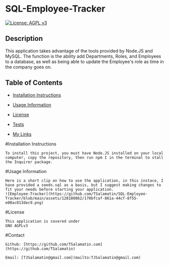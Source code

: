 # SQL-Employee-Tracker
[![License: AGPL v3](https://img.shields.io/badge/License-AGPL_v3-blue.svg)](https://www.gnu.org/licenses/agpl-3.0)

## Description
    
This application takes advantage of the tools provided by Node.JS and MySQL. The function is the ability add Departments, Roles, and Employees to a database, as well as being able to update the Employee's role as time in the company goes on.

## Table of Contents
    
- [Installation Instructions](#installation-instructions)

- [Usage Information](#usage-information)

- [License](#license)

- [Tests](#tests)

- [My Links](#contact)

    
#Installation Instructions
    
    To install this project, you must have Node.JS installed on your local computer, copy the repository, then run npm I in the terminal to stall the Inquirer package. 
    
#Usage Information
    
    Here is a short clip on how to use the application, in this instace, I have provided a seeds.sql as a basis, but I suggest making changes to fit your needs before starting your application. 
    ![Employee-Tracker](https://github.com/TSalamatin/SQL-Employee-Tracker/blob/main/assets/128180862/170bfcaf-861a-44cf-8f55-e00ac013dec9.png)

    
#License
    
    This application is covered under
    GNU AGPLv3
      
    
#Contact

    Github: [https://github.com/TSalamatin.com](https://github.com/TSalamatin)

    Email: [TJSalamatin@gmail.com](mailto:TJSalamatin@gmail.com)
    
